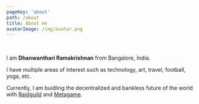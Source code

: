 ```yaml
---
pageKey: 'about'
path: /about
title: About me
avatarImage: /img/avatar.png
---
```


<br />

I am **Dhanwanthari Ramakrishnan** from Bangalore, India.

I have multiple areas of interest such as technology, art, travel, football, yoga, etc. 

Currently, I am buidling the decentralized and bankless future of the world with <a href="https://raidguild.org/" target="_blank" rel="noopener noreferrer">Raidguild</a> and <a href="https://metagame.wtf/" target="_blank" rel="noopener noreferrer">Metagame</a>.
